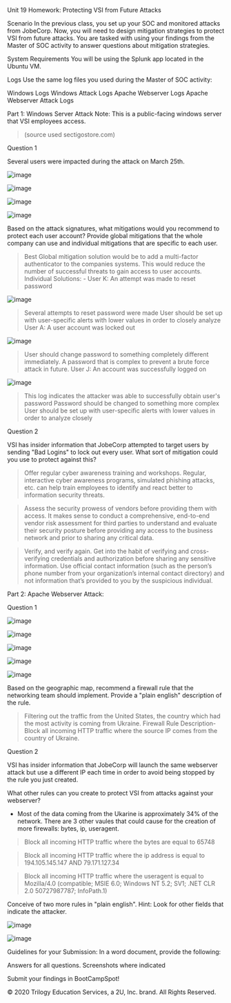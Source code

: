 Unit 19 Homework: Protecting VSI from Future Attacks

Scenario
In the previous class,  you set up your SOC and monitored attacks from JobeCorp. Now, you will need to design mitigation strategies to protect VSI from future attacks.
You are tasked with using your findings from the Master of SOC activity to answer questions about mitigation strategies.

System Requirements
You will be using the Splunk app located in the Ubuntu VM.

Logs
Use the same log files you used during the Master of SOC activity:

Windows Logs
Windows Attack Logs
Apache Webserver Logs
Apache Webserver Attack Logs



Part 1: Windows Server Attack
Note: This is a public-facing windows server that VSI employees access.
> (source used sectigostore.com)

Question 1

Several users were impacted during the attack on March 25th.

![image](https://user-images.githubusercontent.com/96030770/167719421-be179805-108f-4779-aac5-6af2c9889651.png)

![image](https://user-images.githubusercontent.com/96030770/167720563-29b0f7a1-5f9e-47a5-9bce-ac4fa5ba5d08.png)

![image](https://user-images.githubusercontent.com/96030770/167720654-7408ff16-d685-4e43-9c57-875116296794.png)

![image](https://user-images.githubusercontent.com/96030770/167720718-878e0517-ab61-4811-ad00-2a1c282e397d.png)


Based on the attack signatures, what mitigations would you recommend to protect each user account? Provide global mitigations that the whole company can use and individual mitigations that are specific to each user.
		
> Best Global mitigation solution would be to add a multi-factor authenticator to the companies systems. This would reduce the number of successful threats to gain access to user accounts.
> Individual Solutions:
	- User K: An attempt was made to reset password
			
![image](https://user-images.githubusercontent.com/96030770/167730648-2455f001-62cd-48ac-a04f-3b7a901dd90f.png)
			
> Several attempts to reset password were made 
> User should be set up with user-specific alerts with lower values in order to closely analyze 
> User A: A user account was locked out
			
![image](https://user-images.githubusercontent.com/96030770/167730899-55d2b807-2f2e-45e0-afdc-312228b0facd.png)
		
 
> User should change password to something completely different immediately. A password that is complex to prevent a brute force attack in future.
> User J: An account was successfully logged on
			

![image](https://user-images.githubusercontent.com/96030770/167731117-bdf487a0-e529-48b4-a27c-d506776b0907.png) 

> This log indicates the attacker was able to successfully obtain user's password
> Password should be changed to something more complex
> User should be set up with user-specific alerts with lower values in order to analyze closely			  	 		

Question 2

VSI has insider information that JobeCorp attempted to target users by sending "Bad Logins" to lock out every user.
What sort of mitigation could you use to protect against this?

> Offer regular cyber awareness training and workshops. Regular, interactive cyber awareness programs, simulated phishing attacks, etc. can help train employees to identify and react better to information security threats.

> Assess the security prowess of vendors before providing them with access. It makes sense to conduct a comprehensive, end-to-end vendor risk assessment for third parties to understand and evaluate their security posture before providing any access to the business network and prior to sharing any critical data.

> Verify, and verify again. Get into the habit of verifying and cross-verifying credentials and authorization before sharing any sensitive information. Use official contact information (such as the person’s phone number from your organization’s internal contact directory) and not information that’s provided to you by the suspicious individual.


Part 2: Apache Webserver Attack:

Question 1



![image](https://user-images.githubusercontent.com/96030770/167729340-23616640-74f8-40e0-94b6-3a3c38bf7e33.png)

![image](https://user-images.githubusercontent.com/96030770/167729652-3aaf379c-c8ad-4dd6-ad45-bf9bac3c5c18.png)

![image](https://user-images.githubusercontent.com/96030770/167729709-75f91a43-e524-4dcb-974e-0db0657a5acc.png)

![image](https://user-images.githubusercontent.com/96030770/167722677-863fc2b4-0577-4806-bc47-f70a35b7ed33.png)

![image](https://user-images.githubusercontent.com/96030770/167722731-e9e27a35-89ae-4adf-9e71-6041bbcca1f3.png)


Based on the geographic map, recommend a firewall rule that the networking team should implement.
Provide a "plain english" description of the rule.

> Filtering out the traffic from the United States, the country which had the most activity is coming from Ukraine.
> Firewall Rule Description- Block all incoming HTTP traffic where the source IP comes from the country of Ukraine.

Question 2


VSI has insider information that JobeCorp will launch the same webserver attack but use a different IP each time in order to avoid being stopped by the rule you just created.


What other rules can you create to protect VSI from attacks against your webserver?

- Most of the data coming from the Ukarine is approximately 34% of the network. There are 3 other vaules that could cause for the creation of more firewalls: bytes, ip, useragent.

> Block all incoming HTTP traffic where the bytes are equal to 65748

> Block all incoming HTTP traffic where the ip address is equal to 194.105.145.147 AND 79.171.127.34

> Block all incoming HTTP traffic where the useragent is equal to Mozilla/4.0 (compatible; MSIE 6.0; Windows NT 5.2; SV1; .NET CLR 2.0 50727987787; InfoPath.1)

Conceive of two more rules in "plain english".
Hint: Look for other fields that indicate the attacker.

![image](https://user-images.githubusercontent.com/96030770/167731675-6532bc9f-268f-4bc6-8453-434e7a1f9479.png)


![image](https://user-images.githubusercontent.com/96030770/167731575-ee6056dc-3b5e-4dc7-bf9d-946ca30965a4.png)


Guidelines for your Submission:
In a word document, provide the following:

Answers for all questions.
Screenshots where indicated

Submit your findings in BootCampSpot!

© 2020 Trilogy Education Services, a 2U, Inc. brand. All Rights Reserved.
